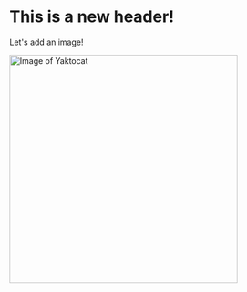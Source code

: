 # This is a new header!

<p> Let's add an image! </p>
<img src="https://octodex.github.com/images/yaktocat.png" alt="Image of Yaktocat" width="400">
